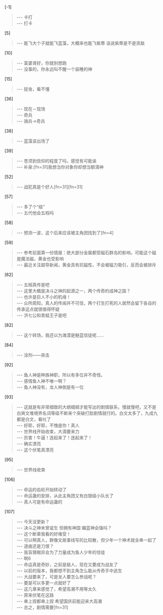 
[-1] 
>--- 卡打<br>
>--- 打卡<br>

[5] 
>--- 能飞大个子就能飞蓝藻，大概率也能飞紫蒂
话说紫蒂是不是资敌<br>

[10] 
>--- 富婆肾好，你就别想跑<br>
>--- 没事的，你永远叫不醒一个装睡的神<br>

[15] 
>--- 捉虫，看不懂<br>

[36] 
>--- 现在－现场<br>
>--- 奇兵<br>
>--- 骑兵→奇兵<br>

[38] 
>--- 蓝藻该出场了<br>

[39] 
>--- 苍须到信仰的程度了吗，感觉有可能诶<br>
>--- 补泉:[fn=31]我想当你对象你却想当额滴神<br>

[52] 
>--- 战犯真是个好人[fn=31][fn=31]<br>

[57] 
>--- 多了个“级”<br>
>--- 五代他会五档吗<br>

[58] 
>--- 预测一波，这个后来应该被主角团找到了[fn=4]<br>

[59] 
>--- 参考前面第一份情报：绝大部分金属都受磁石群岛的影响。可能这个磁是魔法磁，黄金也受影响<br>
>--- 最近关注超导新闻，黄金具有抗磁性，不会被磁力吸引，反而会被排斥<br>

[62] 
>--- 五相真传是吧<br>
>--- 这里大概是决斗之神的起源之一，两个传奇的成神之路？<br>
>--- 也许是巨人不小的机缘！<br>
>--- 众所周知，真人的传闻并不可信，两个打生打死的人居然会留下各自的传承这点就很值得怀疑<br>
>--- 洪七公和青蛙王子是吧<br>

[82] 
>--- 这个转场，我还以为滩漠是魅蓝信徒呢……<br>

[84] 
>--- 涂剂——突击<br>

[92] 
>--- 鱼人神是种族神职，所以有多位并不奇怪。<br>
>--- 感情鱼人神不唯一啊？<br>
>--- 鱼人神没有，龙人神倒是有一位<br>

[93] 
>--- 这就是有非常细致的大纲细纲才能写出的剧情联系，慢就慢吧，又不是白爽文堆境界名词等级不断来个突破打脸剧情就行的。白文太多了，九成九都是白文，看吐了<br>
>--- 好耶，好耶，不愧是你！真人<br>
>--- 世界线开始收束，大滴要来力<br>
>--- 厉害！牛逼！连起来了！连起来了！<br>
>--- 确实漂亮<br>
>--- 这个伏笔真漂亮<br>

[95] 
>--- 世界线收束<br>

[106] 
>--- 命运的齿轮开始转动了<br>
>--- 命运蛊的安排，从此主角团又有白银级小队长了<br>
>--- 真人可是有命运蛊的<br>

[107] 
>--- 今天没更新？<br>
>--- 决斗之神未曾诞生  但拥有神国  媚蓝神会强吗？<br>
>--- 这个断章我看的好难受！<br>
>--- 可以啊真人，群像文故事线写的比较散，但少年一个神术就全串一起了<br>
>--- 道痕还是刀恨？<br>
>--- 我盲猜眼异会为了力量成为鱼人少年的信徒<br>
>--- 啊6<br>
>--- 命运真是奇妙，之前是敌人，现在又要成为战友了<br>
>--- 以前的版本，我都想不到主角怎么能从传奇手中逃生<br>
>--- 大战要来了，可是龙人要怎么参战呢？<br>
>--- 要是可以多更一点就好了<br>
>--- 这几章来感觉了，希望高潮不用等太久<br>
>--- 原来伏笔在这路<br>
>--- 串上捏都串上捏
希望国庆前能迎来大高潮<br>
>--- 总之，剧情需要[fn=31]<br>
